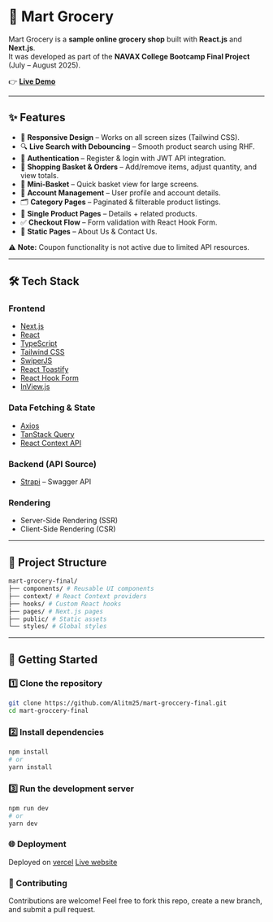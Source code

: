 # 🛒 Mart Grocery
Mart Grocery is a **sample online grocery shop** built with **React.js** and **Next.js**.  
It was developed as part of the **NAVAX College Bootcamp Final Project** (July – August 2025).  

👉 [**Live Demo**](https://mart-groccery-final.vercel.app/) 

---

## ✨ Features

- 📱 **Responsive Design** – Works on all screen sizes (Tailwind CSS).  
- 🔍 **Live Search with Debouncing** – Smooth product search using RHF.  
- 🔑 **Authentication** – Register & login with JWT API integration.  
- 🛒 **Shopping Basket & Orders** – Add/remove items, adjust quantity, and view totals.  
- 🧺 **Mini-Basket** – Quick basket view for large screens.  
- 👤 **Account Management** – User profile and account details.  
- 🗂️ **Category Pages** – Paginated & filterable product listings.  
- 📄 **Single Product Pages** – Details + related products.  
- ✅ **Checkout Flow** – Form validation with React Hook Form.  
- 📌 **Static Pages** – About Us & Contact Us.  

⚠️ **Note:** Coupon functionality is not active due to limited API resources.  

---

## 🛠️ Tech Stack

### Frontend
- [Next.js](https://nextjs.org/)  
- [React](https://react.dev/)  
- [TypeScript](https://www.typescriptlang.org/)  
- [Tailwind CSS](https://tailwindcss.com/)  
- [SwiperJS](https://swiperjs.com/)  
- [React Toastify](https://fkhadra.github.io/react-toastify/)  
- [React Hook Form](https://react-hook-form.com/)  
- [InView.js](https://github.com/thebuilder/react-intersection-observer)  

### Data Fetching & State
- [Axios](https://axios-http.com/)  
- [TanStack Query](https://tanstack.com/query/latest)  
- [React Context API](https://react.dev/reference/react/Context)  

### Backend (API Source)
- [Strapi](https://strapi.io/) – Swagger API  

### Rendering
- Server-Side Rendering (SSR)  
- Client-Side Rendering (CSR)  

---

## 📂 Project Structure
```bash
mart-grocery-final/
├── components/ # Reusable UI components
├── context/ # React Context providers
├── hooks/ # Custom React hooks
├── pages/ # Next.js pages
├── public/ # Static assets
└── styles/ # Global styles
```

---

## 🚀 Getting Started

### 1️⃣ Clone the repository
```bash
git clone https://github.com/Alitm25/mart-groccery-final.git
cd mart-groccery-final
```

### 2️⃣ Install dependencies
```bash
npm install
# or
yarn install
```

### 3️⃣ Run the development server
```bash
npm run dev
# or
yarn dev
```

### 🌐 Deployment
Deployed on [vercel](https://vercel.com)
[Live website](https://mart-groccery-final.vercel.app/)

### 🤝 Contributing
Contributions are welcome!
Feel free to fork this repo, create a new branch, and submit a pull request.


